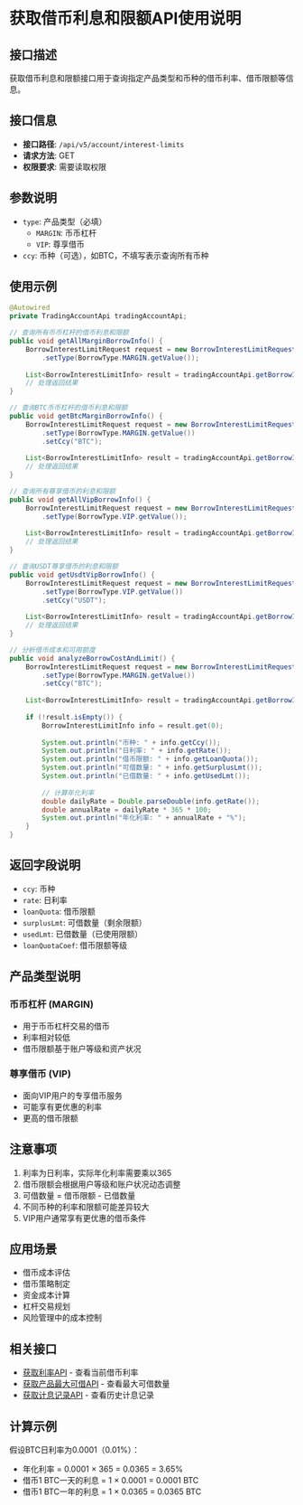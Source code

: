 # 获取借币利息和限额API使用说明

## 接口描述

获取借币利息和限额接口用于查询指定产品类型和币种的借币利率、借币限额等信息。

## 接口信息

- **接口路径**: `/api/v5/account/interest-limits`
- **请求方法**: GET
- **权限要求**: 需要读取权限

## 参数说明

- `type`: 产品类型（必填）
  - `MARGIN`: 币币杠杆
  - `VIP`: 尊享借币
- `ccy`: 币种（可选），如BTC，不填写表示查询所有币种

## 使用示例

```java
@Autowired
private TradingAccountApi tradingAccountApi;

// 查询所有币币杠杆的借币利息和限额
public void getAllMarginBorrowInfo() {
    BorrowInterestLimitRequest request = new BorrowInterestLimitRequest()
        .setType(BorrowType.MARGIN.getValue());
    
    List<BorrowInterestLimitInfo> result = tradingAccountApi.getBorrowInterestLimit(request);
    // 处理返回结果
}

// 查询BTC币币杠杆的借币利息和限额
public void getBtcMarginBorrowInfo() {
    BorrowInterestLimitRequest request = new BorrowInterestLimitRequest()
        .setType(BorrowType.MARGIN.getValue())
        .setCcy("BTC");
    
    List<BorrowInterestLimitInfo> result = tradingAccountApi.getBorrowInterestLimit(request);
    // 处理返回结果
}

// 查询所有尊享借币的利息和限额
public void getAllVipBorrowInfo() {
    BorrowInterestLimitRequest request = new BorrowInterestLimitRequest()
        .setType(BorrowType.VIP.getValue());
    
    List<BorrowInterestLimitInfo> result = tradingAccountApi.getBorrowInterestLimit(request);
    // 处理返回结果
}

// 查询USDT尊享借币的利息和限额
public void getUsdtVipBorrowInfo() {
    BorrowInterestLimitRequest request = new BorrowInterestLimitRequest()
        .setType(BorrowType.VIP.getValue())
        .setCcy("USDT");
    
    List<BorrowInterestLimitInfo> result = tradingAccountApi.getBorrowInterestLimit(request);
    // 处理返回结果
}

// 分析借币成本和可用额度
public void analyzeBorrowCostAndLimit() {
    BorrowInterestLimitRequest request = new BorrowInterestLimitRequest()
        .setType(BorrowType.MARGIN.getValue())
        .setCcy("BTC");
    
    List<BorrowInterestLimitInfo> result = tradingAccountApi.getBorrowInterestLimit(request);
    
    if (!result.isEmpty()) {
        BorrowInterestLimitInfo info = result.get(0);
        
        System.out.println("币种: " + info.getCcy());
        System.out.println("日利率: " + info.getRate());
        System.out.println("借币限额: " + info.getLoanQuota());
        System.out.println("可借数量: " + info.getSurplusLmt());
        System.out.println("已借数量: " + info.getUsedLmt());
        
        // 计算年化利率
        double dailyRate = Double.parseDouble(info.getRate());
        double annualRate = dailyRate * 365 * 100;
        System.out.println("年化利率: " + annualRate + "%");
    }
}
```

## 返回字段说明

- `ccy`: 币种
- `rate`: 日利率
- `loanQuota`: 借币限额
- `surplusLmt`: 可借数量（剩余限额）
- `usedLmt`: 已借数量（已使用限额）
- `loanQuotaCoef`: 借币限额等级

## 产品类型说明

### 币币杠杆 (MARGIN)
- 用于币币杠杆交易的借币
- 利率相对较低
- 借币限额基于账户等级和资产状况

### 尊享借币 (VIP)
- 面向VIP用户的专享借币服务
- 可能享有更优惠的利率
- 更高的借币限额

## 注意事项

1. 利率为日利率，实际年化利率需要乘以365
2. 借币限额会根据用户等级和账户状况动态调整
3. 可借数量 = 借币限额 - 已借数量
4. 不同币种的利率和限额可能差异较大
5. VIP用户通常享有更优惠的借币条件

## 应用场景

- 借币成本评估
- 借币策略制定
- 资金成本计算
- 杠杆交易规划
- 风险管理中的成本控制

## 相关接口

- [获取利率API](interest-rate-api.md) - 查看当前借币利率
- [获取产品最大可借API](max-loan-api.md) - 查看最大可借数量
- [获取计息记录API](interest-accrued-api.md) - 查看历史计息记录

## 计算示例

假设BTC日利率为0.0001（0.01%）：
- 年化利率 = 0.0001 × 365 = 0.0365 = 3.65%
- 借币1 BTC一天的利息 = 1 × 0.0001 = 0.0001 BTC
- 借币1 BTC一年的利息 = 1 × 0.0365 = 0.0365 BTC